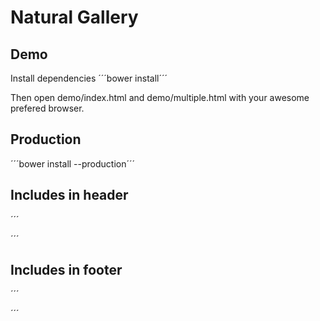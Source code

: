 Natural Gallery
============================

Demo
-----
Install dependencies
´´´bower install´´´

Then open demo/index.html and demo/multiple.html with your awesome prefered browser.


Production
-----
´´´bower install --production´´´


Includes in header
------
´´´
<link rel="stylesheet" href="/bower_components/bootstrap/dist/css/bootstrap.min.css">
<link rel="stylesheet" href="/bower_components/photoswipe/dist/default-skin/default-skin.css">
<link rel="stylesheet" href="/bower_components/photoswipe/dist/photoswipe.css">
<link rel="stylesheet" href="/bower_components/natural-gallery/dist/css/natural-gallery.css">
<script src="/bower_components/jquery/dist/jquery.js"></script>
´´´


Includes in footer
------
´´´
<script src="/bower_components/photoswipe/dist/photoswipe.js"></script>
<script src="/bower_components/photoswipe/dist/photoswipe-ui-default.js"></script>
<script src="/bower_components/natural-gallery/dist/js/natural-gallery-organizer.js"></script>
<script src="/bower_components/natural-gallery/dist/js/natural-gallery.js"></script>
´´´

